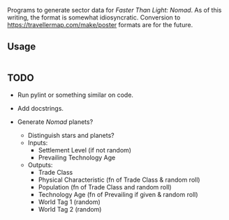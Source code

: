 Programs to generate sector data for _Faster Than Light: Nomad_.
As of this writing, the format is somewhat idiosyncratic.
Conversion to <https://travellermap.com/make/poster> formats are for the
future.

## Usage

```
```

## TODO

- Run pylint or something similar on code.

- Add docstrings.

- Generate _Nomad_ planets?
  - Distinguish stars and planets?
  - Inputs:
    - Settlement Level (if not random)
    - Prevailing Technology Age
  - Outputs:
    - Trade Class
    - Physical Characteristic (fn of Trade Class & random roll)
    - Population (fn of Trade Class and random roll)
    - Technology Age (fn of Prevailing if given & random roll)
    - World Tag 1 (random)
    - World Tag 2 (random)
